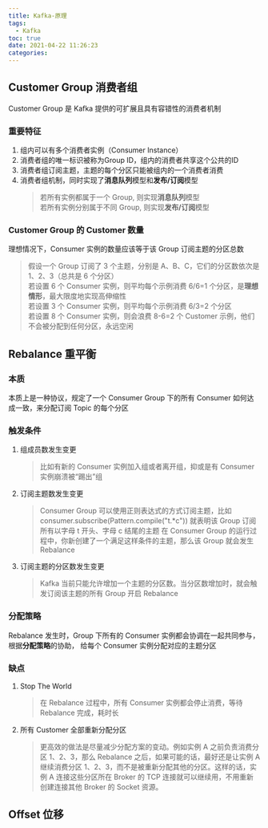 ```yaml
---
title: Kafka-原理
tags:
  - Kafka
toc: true
date: 2021-04-22 11:26:23
categories:
---
```


## Customer Group 消费者组

Customer Group 是 Kafka 提供的可扩展且具有容错性的消费者机制

### 重要特征

1. 组内可以有多个消费者实例（Consumer Instance）
2. 消费者组的唯一标识被称为Group ID，组内的消费者共享这个公共的ID
3. 消费者组订阅主题，主题的每个分区只能被组内的一个消费者消费
4. 消费者组机制，同时实现了**消息队列**模型和**发布/订阅**模型   
    >若所有实例都属于一个 Group, 则实现**消息队列**模型  
    >若所有实例分别属于不同 Group, 则实现**发布/订阅**模型

### Customer Group 的 Customer 数量

理想情况下，Consumer 实例的数量应该等于该 Group 订阅主题的分区总数

>假设一个 Group 订阅了 3 个主题，分别是 A、B、C，它们的分区数依次是 1、2、3（总共是 6 个分区）  
>若设置 6 个 Consumer 实例，则平均每个示例消费 6/6=1 个分区，是**理想情形**，最大限度地实现高伸缩性  
>若设置 3 个 Consumer 实例，则平均每个示例消费 6/3=2 个分区  
>若设置 8 个 Consumer 实例，则会浪费 8-6=2 个 Customer 示例，他们不会被分配到任何分区，永远空闲

## Rebalance 重平衡

### 本质
本质上是一种协议，规定了一个 Consumer Group 下的所有 Consumer 如何达成一致，来分配订阅 Topic 的每个分区

### 触发条件

1. 组成员数发生变更  
    >比如有新的 Consumer 实例加入组或者离开组，抑或是有 Consumer 实例崩溃被“踢出”组
2. 订阅主题数发生变更
    >Consumer Group 可以使用正则表达式的方式订阅主题，比如 consumer.subscribe(Pattern.compile("t.*c")) 就表明该 Group 订阅所有以字母 t 开头、字母 c 结尾的主题
    >在 Consumer Group 的运行过程中，你新创建了一个满足这样条件的主题，那么该 Group 就会发生 Rebalance
3. 订阅主题的分区数发生变更  
    >Kafka 当前只能允许增加一个主题的分区数。当分区数增加时，就会触发订阅该主题的所有 Group 开启 Rebalance  

### 分配策略

Rebalance 发生时，Group 下所有的 Consumer 实例都会协调在一起共同参与，根据**分配策略**的协助， 给每个 Consumer 实例分配对应的主题分区  

### 缺点

1. Stop The World
    >在 Rebalance 过程中，所有 Consumer 实例都会停止消费，等待 Rebalance 完成，耗时长
2. 所有 Customer 全部重新分配分区
    >更高效的做法是尽量减少分配方案的变动。例如实例 A 之前负责消费分区 1、2、3，那么 Rebalance 之后，如果可能的话，最好还是让实例 A 继续消费分区 1、2、3，而不是被重新分配其他的分区。这样的话，实例 A 连接这些分区所在 Broker 的 TCP 连接就可以继续用，不用重新创建连接其他 Broker 的 Socket 资源。

## Offset 位移
